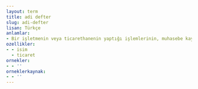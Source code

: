 ```yaml
---
layout: term
title: adi defter
slug: adi-defter
lisan: Türkçe
anlamlar:
- Bir işletmenin veya ticarethanenin yaptığı işlemlerinin, muhasebe kayıtlarının geçirildiği ticari defter
ozellikler:
- - isim
  - ticaret
ornekler:
- - ''
orneklerkaynak:
- - ''
---
```

